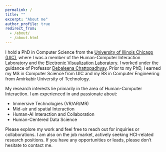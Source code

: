 ```yaml
---
permalink: /
title: ""
excerpt: "About me"
author_profile: true
redirect_from:
  - /about/
  - /about.html
---
```


I hold a PhD in Computer Science from the [University of Illinois Chicago (UIC)](https://www.uic.edu/), where I was a member of the Human-Computer Interaction Laboratory and the [Electronic Visualization Laboratory](https://www.evl.uic.edu/). I worked under the guidance of Professor [Debaleena Chattopadhyay](http://debaleena.com/). Prior to my PhD, I earned my MS in Computer Science from UIC and my BS in Computer Engineering from Amirkabir University of Technology.

My research interests lie primarily in the area of Human-Computer Interaction. I am experienced in and passionate about:

* Immersive Technologies (VR/AR/MR)
* Mid-air and spatial Interaction
* Human-AI Interaction and Collaboration
* Human-Centered Data Science


Please explore my work and feel free to reach out for inquiries or collaborations. I am also on the job market, actively seeking HCI-related research positions. If you have any opportunities or leads, please don’t hesitate to contact me.

